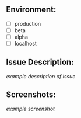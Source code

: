 ## Environment:

- [ ] production
- [ ] beta
- [ ] alpha
- [ ] localhost

## Issue Description:

_example description of issue_

## Screenshots:

_example screenshot_
